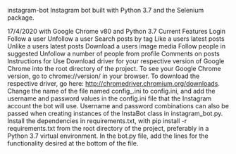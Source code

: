 instagram-bot
Instagram bot built with Python 3.7 and the Selenium package.

17/4/2020 with Google Chrome v80 and Python 3.7
Current Features
Login
Follow a user
Unfollow a user
Search posts by tag
Like a users latest posts
Unlike a users latest posts
Download a users image media
Follow people in suggested
Unfollow a number of people from profile
Comments on posts
Instructions for Use
Download driver for your respective version of Google Chrome into the root directory of the project. To see your Google Chrome version, go to chrome://version/ in your browser. To download the respective driver, go here: http://chromedriver.chromium.org/downloads.
Change the name of the file named config_.ini to config.ini, and add the username and password values in the config.ini file that the Instagram account the bot will use. Username and password combinations can also be passed when creating instances of the InstaBot class in instagram_bot.py.
Install the dependencies in requirements.txt, with pip install -r requirements.txt from the root directory of the project, preferably in a Python 3.7 virtual environment.
In the bot.py file, add the lines for the functionality desired at the bottom of the file.
